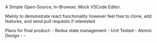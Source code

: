 A Simple Open-Source, In-Browser, Mock VSCode Editor.

Mainly to demonstrate react functionality however feel free to clone, add features, and send pull requests if interested

Plans for final product: - Redux state management - Unit Tested - Atomic Design - -
